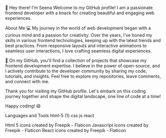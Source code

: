 👋 Hey there! I'm Seena
Welcome to my GitHub profile! I am a passionate frontend developer with a knack for creating beautiful and engaging web experiences.

About Me
💻 My journey in the world of web development began with a curious mind and a passion for creativity. Over the years, I've honed my skills in various frontend technologies, keeping up with the latest trends and best practices. From responsive layouts and interactive animations to seamless user interactions, I love crafting seamless digital experiences.

🚀 On my GitHub, you'll find a collection of projects that showcase my frontend development expertise. I believe in the power of open-source, and I actively contribute to the developer community by sharing my code, tutorials, and insights. Feel free to explore my repositories, leave comments, and connect with me.

Thank you for visiting my GitHub profile. Let's embark on this coding journey together and shape the digital landscape, one line of code at a time!

Happy coding! 😄

Languages and Tools
html-5 (1) css js react

Html 5 icons created by Freepik - Flaticon Javascript icons created by Freepik - Flaticon React icons created by Freepik - Flaticon
